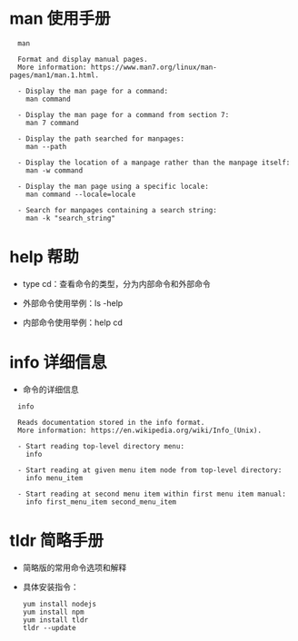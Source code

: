 # man 使用手册

```shell
  man

  Format and display manual pages.
  More information: https://www.man7.org/linux/man-pages/man1/man.1.html.

  - Display the man page for a command:
    man command

  - Display the man page for a command from section 7:
    man 7 command

  - Display the path searched for manpages:
    man --path

  - Display the location of a manpage rather than the manpage itself:
    man -w command

  - Display the man page using a specific locale:
    man command --locale=locale

  - Search for manpages containing a search string:
    man -k "search_string"
```



# help 帮助

- type cd：查看命令的类型，分为内部命令和外部命令

- 外部命令使用举例：ls -help

- 内部命令使用举例：help cd

  

# info 详细信息

- 命令的详细信息

```shell
  info

  Reads documentation stored in the info format.
  More information: https://en.wikipedia.org/wiki/Info_(Unix).

  - Start reading top-level directory menu:
    info

  - Start reading at given menu item node from top-level directory:
    info menu_item

  - Start reading at second menu item within first menu item manual:
    info first_menu_item second_menu_item
```



# tldr 简略手册 

- 简略版的常用命令选项和解释

- 具体安装指令：

  ```shell
  yum install nodejs
  yum install npm
  yum install tldr
  tldr --update
  ```
